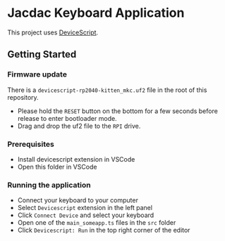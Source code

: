 # Jacdac Keyboard Application

This project uses [DeviceScript](https://microsoft.github.io/devicescript/).

## Getting Started

### Firmware update

There is a `devicescript-rp2040-kitten_mkc.uf2` file in the root of this repository.

- Please hold the `RESET` button on the bottom for a few seconds before release to enter bootloader mode.
- Drag and drop the uf2 file to the `RPI` drive.

### Prerequisites

- Install devicescript extension in VSCode
- Open this folder in VSCode

### Running the application
- Connect your keyboard to your computer
- Select `Devicescript` extension in the left panel
- Click `Connect Device` and select your keyboard
- Open one of the `main_someapp.ts` files in the `src` folder
- Click `Devicescript: Run` in the top right corner of the editor


